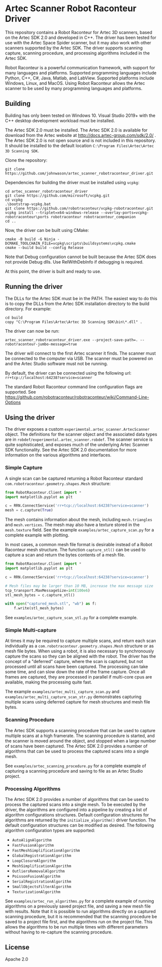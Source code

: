 # Artec Scanner Robot Raconteur Driver

This repository contains a Robot Raconteur for Artec 3D scanners, based on the Artec SDK 2.0 and developed in C++.
The driver has been tested for use with the Artec Space Spider scanner, but it may also work with other scanners
supported by the Artec SDK. The driver supports scanning capture, scanning procedure, and processing algorithms
included in the Artec SDK.

Robot Raconteur is a powerful communication framework, with support for many languages and platforms. Supported
programming languages include Python, C++, C#, Java, Matlab, and LabView. Supported platforms include Windows, Linux, and MacOS.
Using Robot Raconteur allows the Artec scanner to be used by many programming languages and platforms.

## Building

Building has only been tested on Windows 10. Visual Studio 2019+ with the C++ desktop development workload must be installed.

The Artec SDK 2.0 must be installed. The Artec SDK 2.0 is available for download from the Artec website at
http://docs.artec-group.com/sdk/2.0/ . The Artec SDK 2.0 is not open source and is not included
in this repository. It should be installed to the default location `C:\Program Files\Artec\Artec 3D Scanning SDK`.

Clone the repository:

```
git clone https://github.com/johnwason/artec_scanner_robotraconteur_driver.git
```

Dependencies for building the driver must be installed using `vcpkg`:

```
cd artec_scanner_robotraconteur_driver
git clone https://github.com/microsoft/vcpkg.git
cd vcpkg
.\bootstrap-vcpkg.bat
git clone https://github.com/robotraconteur/vcpkg-robotraconteur.git
vcpkg install --triplet=x64-windows-release --overlay-ports=vcpkg-robotraconteur\ports robotraconteur robotraconteur_companion
cd ..
```

Now, the driver can be built using CMake:

```
cmake -B build -G Ninja -DCMAKE_TOOLCHAIN_FILE=vcpkg\scripts\buildsystems\vcpkg.cmake
cmake --build build --config Release
```

Note that Debug configuration cannot be built because the Artec SDK does not provide Debug dlls. Use RelWithDebInfo
if debugging is required.

At this point, the driver is built and ready to use.

## Running the driver

The DLLs for the Artec SDK must be in the PATH. The easiest way to do this is to copy the DLLs from the Artec SDK
installation directory to the build directory. For example:

```
cd build
copy "C:\Program Files\Artec\Artec 3D Scanning SDK\bin\*.dll" .
```

The driver can now be run:

```
artec_scanner_robotraconteur_driver.exe --project-save-path=. --robotraconteur-jumbo-message=true
```

The driver will connect to the first Artec scanner it finds. The scanner must be connected to the computer via USB.
The scanner must be powered on and the Artec Studio software must not be running.

By default, the driver can be connected using the following url: `rr+tcp://localhost:64238?service=scanner`

The standard Robot Raconteur command line configuration flags are supported. See
 https://github.com/robotraconteur/robotraconteur/wiki/Command-Line-Options

## Using the driver

The driver exposes a custom `experimental.artec_scanner.ArtecScanner` object. The definitions for the scanner
object and the associated data types are in `robdef/experimental.artec_scanner.robdef`. The scanner service
is quite sophisticated, and exposes much of the underlying Artec Scanner SDK functionality. See the Artec SDK 2.0
documentation for more information on the various algorithms and interfaces.

### Simple Capture

A single scan can be captured returning a Robot Raconteur standard `com.robotraconteur.geometry.shapes.Mesh` structure:

```python
from RobotRaconteur.Client import *
import matplotlib.pyplot as plt

c = RRN.ConnectService('rr+tcp://localhost:64238?service=scanner')
mesh = c.capture(True)
```

The mesh contains information about the mesh, including `mesh.triangles` and `mesh.vertices`. The mesh may also have a
texture stored in the `mesh.texture` field. See the example `examples/artec_capture_scan.py` for a complete example
with plotting.

In most cases, a common mesh file format is desirable instead of a Robot Raconteur mesh structure. The function
`capture_stl()` can be used to capture a scan and return the bytes contents of a mesh file.

```python
from RobotRaconteur.Client import *
import matplotlib.pyplot as plt

c = RRN.ConnectService('rr+tcp://localhost:64238?service=scanner')

# Mesh files may be larger than 10 MB, increase the max message size
tcp_transport.MaxMessageSize=int(100e6)
stl_mesh_bytes = c.capture_stl()

with open("captured_mesh.stl", "wb") as f:
    f.write(stl_mesh_bytes)
```

See `examples/artec_capture_scan_stl.py` for a complete example.

### Simple Multi-capture

At times it may be required to capture multiple scans, and return each scan individually as a 
`com.robotraconteur.geometry.shapes.Mesh` structure or as mesh file bytes. When using a robot, it is also necessary
to synchronously capture the scans so they can be aligned with the robot. The driver has the concept of a "deferred"
capture, where the scan is captured, but not processed until all scans have been captured. The processing can take
some time, and can slow down the rate of the frame capture. Once all frames are captured, they are processed in
parallel if multi-core cpus are available, making the processing quite fast.

The example `examples/artec_multi_capture_scan.py` and `examples/artec_multi_capture_scan_str.py` demonstrates 
capturing multiple scans using deferred capture for mesh structures and mesh file bytes.

### Scanning Procedure

The Artec SDK supports a scanning procedure that can be used to capture multiple scans at a high framerate. The
scanning procedure is started, and the scanner is moved around the object, and stopped when a large number of
scans have been captured. The Artec SDK 2.0 provides a number of algorithms that can be used to process
the captured scans into a single mesh.

See `examples/artec_scanning_procedure.py` for a complete example of capturing a scanning procedure and saving to
file as an Artec Studio project.

### Processing Algorithms

The Artec SDK 2.0 provides a number of algorithms that can be used to process the captured scans into a single mesh.
To be executed by the driver, the algorithms are configured into a pipeline by creating a list of algorithm
configurations structures. Default configuration structures for algorithms are returned by the `initialize_algorithm()`
driver function. The default configuration structures can be modified as desired. The following algorithm configuration
types are supported:

* `AutoAlignAlgorithm`
* `FastFusionAlgorithm`
* `FastMeshSimplificationAlgorithm`
* `GlobalRegistrationAlgorithm`
* `LoopClosureAlgorithm`
* `MeshSimplificationAlgorithm`
* `OutliersRemovalAlgorithm`
* `PoissonFusionAlgorithm`
* `SerialRegistrationAlgorithm`
* `SmallObjectsFilterAlgorithm`
* `TexturizationAlgorithm`

See `examples/artec_run_algorithms.py` for a complete example of running algorithms on a previously saved
project file, and saving a new mesh file with results. Note that it is possible to run algorithms directly
on a captured scanning procedure, but it is recommended that the scanning procedure be saved to a project
file first, and the algorithms run on the project file. This allows the algorithms to be run multiple times
with different parameters without having to re-capture the scanning procedure.

## License

Apache 2.0
